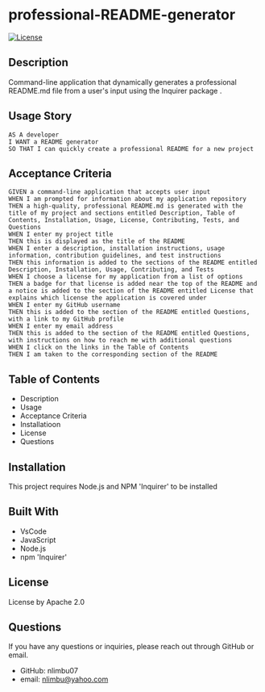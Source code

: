 # professional-README-generator

  [![License](https://img.shields.io/badge/License-Apache_2.0-blue.svg)](https://opensource.org/licenses/Apache-2.0)

## Description
Command-line application that dynamically generates a professional README.md file from a user's input using the Inquirer package .

## Usage Story
```
AS A developer
I WANT a README generator
SO THAT I can quickly create a professional README for a new project
```
## Acceptance Criteria
```
GIVEN a command-line application that accepts user input
WHEN I am prompted for information about my application repository
THEN a high-quality, professional README.md is generated with the title of my project and sections entitled Description, Table of Contents, Installation, Usage, License, Contributing, Tests, and Questions
WHEN I enter my project title
THEN this is displayed as the title of the README
WHEN I enter a description, installation instructions, usage information, contribution guidelines, and test instructions
THEN this information is added to the sections of the README entitled Description, Installation, Usage, Contributing, and Tests
WHEN I choose a license for my application from a list of options
THEN a badge for that license is added near the top of the README and a notice is added to the section of the README entitled License that explains which license the application is covered under
WHEN I enter my GitHub username
THEN this is added to the section of the README entitled Questions, with a link to my GitHub profile
WHEN I enter my email address
THEN this is added to the section of the README entitled Questions, with instructions on how to reach me with additional questions
WHEN I click on the links in the Table of Contents
THEN I am taken to the corresponding section of the README
```
## Table of Contents
- Description
- Usage
- Acceptance Criteria
- Installatioon
- License
- Questions

## Installation
This project requires Node.js and NPM 'Inquirer' to be installed

## Built With
- VsCode
- JavaScript
- Node.js
- npm 'Inquirer'

## License
License by Apache 2.0

## Questions
If you have any questions or inquiries, please reach out through GitHub or email.
- GitHub: nlimbu07
- email: nlimbu@yahoo.com
